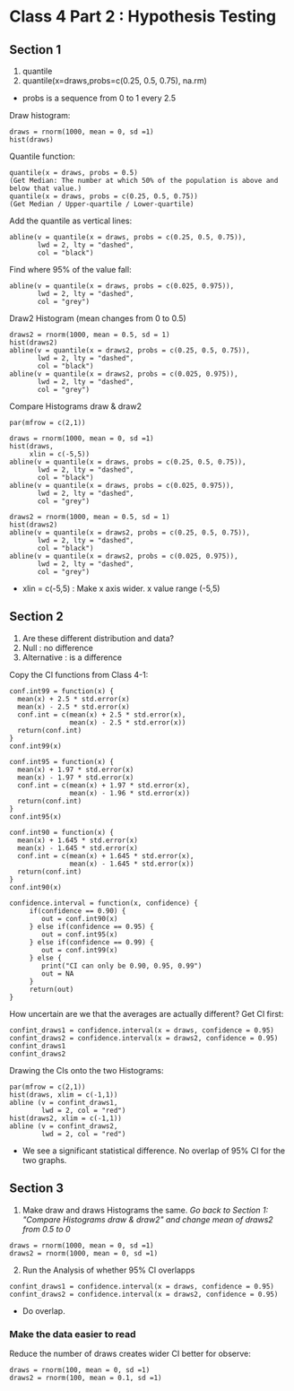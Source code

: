 # Class 4 Part 2 : Hypothesis Testing
## Section 1
1. quantile
2. quantile(x=draws,probs=c(0.25, 0.5, 0.75), na.rm)
+ probs is a sequence from 0 to 1 every 2.5

Draw histogram:
```
draws = rnorm(1000, mean = 0, sd =1)
hist(draws)
```
Quantile function:
```
quantile(x = draws, probs = 0.5)
(Get Median: The number at which 50% of the population is above and below that value.)
quantile(x = draws, probs = c(0.25, 0.5, 0.75))
(Get Median / Upper-quartile / Lower-quartile)
```
Add the quantile as vertical lines:
```
abline(v = quantile(x = draws, probs = c(0.25, 0.5, 0.75)),
       lwd = 2, lty = "dashed",
       col = "black")
```
Find where 95% of the value fall:
```
abline(v = quantile(x = draws, probs = c(0.025, 0.975)),
       lwd = 2, lty = "dashed",
       col = "grey")
```
Draw2 Histogram (mean changes from 0 to 0.5)
```
draws2 = rnorm(1000, mean = 0.5, sd = 1)
hist(draws2)
abline(v = quantile(x = draws2, probs = c(0.25, 0.5, 0.75)),
       lwd = 2, lty = "dashed",
       col = "black")
abline(v = quantile(x = draws2, probs = c(0.025, 0.975)),
       lwd = 2, lty = "dashed",
       col = "grey")
```
Compare Histograms draw & draw2
```
par(mfrow = c(2,1))

draws = rnorm(1000, mean = 0, sd =1)
hist(draws,
     xlin = c(-5,5))
abline(v = quantile(x = draws, probs = c(0.25, 0.5, 0.75)),
       lwd = 2, lty = "dashed",
       col = "black")
abline(v = quantile(x = draws, probs = c(0.025, 0.975)),
       lwd = 2, lty = "dashed",
       col = "grey")

draws2 = rnorm(1000, mean = 0.5, sd = 1)
hist(draws2)
abline(v = quantile(x = draws2, probs = c(0.25, 0.5, 0.75)),
       lwd = 2, lty = "dashed",
       col = "black")
abline(v = quantile(x = draws2, probs = c(0.025, 0.975)),
       lwd = 2, lty = "dashed",
       col = "grey")
```
+ xlin = c(-5,5) : Make x axis wider. x value range (-5,5)

## Section 2
1. Are these different distribution and data? 
2. Null : no difference  
3. Alternative : is a difference

Copy the CI functions from Class 4-1: 
```
conf.int99 = function(x) {
  mean(x) + 2.5 * std.error(x)
  mean(x) - 2.5 * std.error(x) 
  conf.int = c(mean(x) + 2.5 * std.error(x),
               mean(x) - 2.5 * std.error(x))
  return(conf.int)
}
conf.int99(x)

conf.int95 = function(x) {
  mean(x) + 1.97 * std.error(x)
  mean(x) - 1.97 * std.error(x) 
  conf.int = c(mean(x) + 1.97 * std.error(x),
               mean(x) - 1.96 * std.error(x))
  return(conf.int)
}
conf.int95(x)

conf.int90 = function(x) {
  mean(x) + 1.645 * std.error(x)
  mean(x) - 1.645 * std.error(x) 
  conf.int = c(mean(x) + 1.645 * std.error(x),
               mean(x) - 1.645 * std.error(x))
  return(conf.int)
}
conf.int90(x)

confidence.interval = function(x, confidence) {
     if(confidence == 0.90) {
        out = conf.int90(x)
     } else if(confidence == 0.95) {
        out = conf.int95(x)
     } else if(confidence == 0.99) {
        out = conf.int99(x)
     } else { 
        print("CI can only be 0.90, 0.95, 0.99")
        out = NA
     } 
     return(out)
}
```
How uncertain are we that the averages are actually different?
Get CI first: 
```
confint_draws1 = confidence.interval(x = draws, confidence = 0.95)
confint_draws2 = confidence.interval(x = draws2, confidence = 0.95)
confint_draws1
confint_draws2
```
Drawing the CIs onto the two Histograms:
```
par(mfrow = c(2,1))
hist(draws, xlim = c(-1,1))
abline (v = confint_draws1, 
        lwd = 2, col = "red")
hist(draws2, xlim = c(-1,1))
abline (v = confint_draws2, 
        lwd = 2, col = "red")
```
+ We see a significant statistical difference. No overlap of 95% CI for the two graphs. 

## Section 3 
1. Make draw and draws Histograms the same. 
*Go back to Section 1: "Compare Histograms draw & draw2" and change mean of draws2 from 0.5 to 0* 
```
draws = rnorm(1000, mean = 0, sd =1)
draws2 = rnorm(1000, mean = 0, sd =1)
```
2. Run the Analysis of whether 95% CI overlapps
```
confint_draws1 = confidence.interval(x = draws, confidence = 0.95)
confint_draws2 = confidence.interval(x = draws2, confidence = 0.95)
````
+ Do overlap. 

### Make the data easier to read
Reduce the number of draws creates wider CI better for observe: 
```
draws = rnorm(100, mean = 0, sd =1)
draws2 = rnorm(100, mean = 0.1, sd =1)
```
